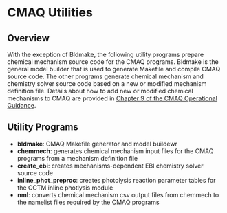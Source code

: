 CMAQ Utilities 
========

## Overview
With the exception of Bldmake, the following utility programs prepare chemical mechanism source code for the CMAQ programs. Bldmake is the general model builder that is used to generate Makefile and compile CMAQ source code.  The other programs generate chemical mechanism and chemistry solver source code based on a new or modified mechanism definition file. Details about how to add new or modified chemical mechanisms to CMAQ are provided in [Chapter 9 of the CMAQ Operational Guidance](../CCTM/docs/User_Manual/CMAQ_OGD_ch09_grid_defn.mod).

## Utility Programs

* **bldmake**: CMAQ Makefile generator and model buildewr
* **chemmech**: generates chemical mechanism input files for the CMAQ programs from a mechanism definition file
* **create_ebi**: creates mechanisms-dependent EBI chemistry solver source code 
* **inline_phot_preproc**: creates photolysis reaction parameter tables for the CCTM inline photlysis module
* **nml**: converts chemical mechanism csv output files from chemmech to the namelist files required by the CMAQ programs
 
